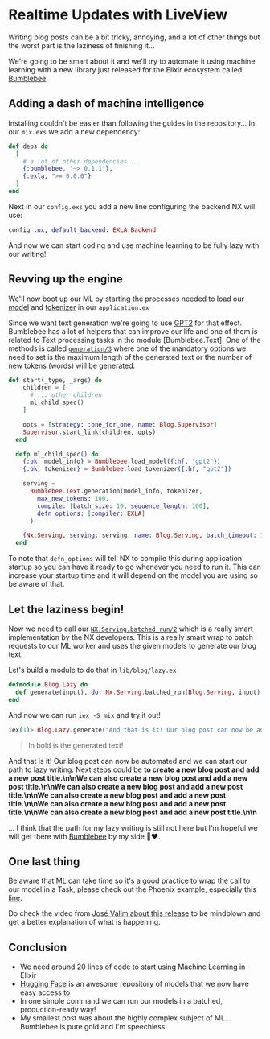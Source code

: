 # Realtime Updates with LiveView

Writing blog posts can be a bit tricky, annoying, and a lot of other things but the worst part is the laziness of finishing it...

We're going to be smart about it and we'll try to automate it using machine learning with a new library just released for the Elixir ecosystem called [Bumblebee](https://github.com/elixir-nx/bumblebee).

## Adding a dash of machine intelligence

Installing couldn't be easier than following the guides in the repository... In our `mix.exs` we add a new dependency:

```elixir
def deps do
  [
    # a lot of other dependencies ...
    {:bumblebee, "~> 0.1.1"},
    {:exla, ">= 0.0.0"}
  ]
end
```

Next in our `config.exs` you add a new line configuring the backend NX will use:

```elixir
config :nx, default_backend: EXLA.Backend
```

And now we can start coding and use machine learning to be fully lazy with our writing!

## Revving up the engine

We'll now boot up our ML by starting the processes needed to load our [model](https://huggingface.co/docs/transformers/main_classes/model) and [tokenizer](https://huggingface.co/docs/transformers/main_classes/tokenizer) in our `application.ex`

Since we want text generation we're going to use [GPT2](https://huggingface.co/gpt2) for that effect. Bumblebee has a lot of helpers that can improve our life and one of them is related to Text processing tasks in the module [Bumblebee.Text]. One of the methods is called [`generation/3`](https://hexdocs.pm/bumblebee/Bumblebee.Text.html#generation/3) where one of the mandatory options we need to set is the maximum length of the generated text or the number of new tokens (words) will be generated.

```elixir
def start(_type, _args) do
    children = [
      # ... other children
      ml_child_spec()
    ]

    opts = [strategy: :one_for_one, name: Blog.Supervisor]
    Supervisor.start_link(children, opts)
  end

  defp ml_child_spec() do
    {:ok, model_info} = Bumblebee.load_model({:hf, "gpt2"})
    {:ok, tokenizer} = Bumblebee.load_tokenizer({:hf, "gpt2"})

    serving =
      Bumblebee.Text.generation(model_info, tokenizer,
        max_new_tokens: 100,
        compile: [batch_size: 10, sequence_length: 100],
        defn_options: [compiler: EXLA]
      )

    {Nx.Serving, serving: serving, name: Blog.Serving, batch_timeout: 100}
  end
```

To note that `defn_options` will tell NX to compile this during application startup so you can have it ready to go whenever you need to run it. This can increase your startup time and it will depend on the model you are using so be aware of that.
## Let the laziness begin!

Now we need to call our [`NX.Serving.batched_run/2`](https://hexdocs.pm/nx/Nx.Serving.html#batched_run/2) which is a really smart implementation by the NX developers. This is a really smart wrap to batch requests to our ML worker and uses the given models to generate our blog text.

Let's build a module to do that in `lib/blog/lazy.ex`
```elixir
defmodule Blog.Lazy do
  def generate(input), do: Nx.Serving.batched_run(Blog.Serving, input)
end
```

And now we can run `iex -S mix` and try it out!
```elixir
iex(1)> Blog.Lazy.generate("And that is it! Our blog post can now be automated and we can start our path to lazy writing. Next steps could be")         
```

> In bold is the generated text!

And that is it! Our blog post can now be automated and we can start our path to lazy writing. Next steps could be **to create a new blog post and add a new post title.\n\nWe can also create a new blog post and add a new post title.\n\nWe can also create a new blog post and add a new post title.\n\nWe can also create a new blog post and add a new post title.\n\nWe can also create a new blog post and add a new post title.\n\nWe can also create a new blog post and add a new post title.\n\n**


... I think that the path for my lazy writing is still not here but I'm hopeful we will get there with [Bumblebee](https://github.com/elixir-nx/bumblebee) by my side 🐝❤️.

## One last thing

Be aware that ML can take time so it's a good practice to wrap the call to our model in a Task, please check out the Phoenix example, especially this [line](https://github.com/elixir-nx/bumblebee/blob/main/examples/phoenix/text_classification.exs#L110).

Do check the video from [José Valim about this release](https://youtu.be/g3oyh3g1AtQ) to be mindblown and get a better explanation of what is happening.

## Conclusion
- We need around 20 lines of code to start using Machine Learning in Elixir
- [Hugging Face](https://huggingface.co/) is an awesome repository of models that we now have easy access to
- In one simple command we can run our models in a batched, production-ready way!
- My smallest post was about the highly complex subject of ML... Bumblebee is pure gold and I'm speechless!